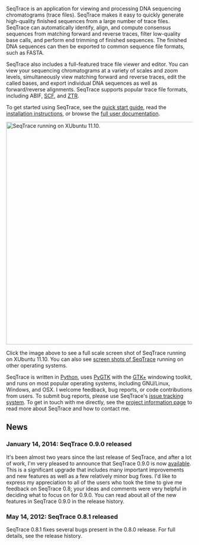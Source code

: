 SeqTrace is an application for viewing and processing DNA sequencing chromatograms (trace files). SeqTrace makes it easy to quickly generate high-quality finished sequences from a large number of trace files. SeqTrace can automatically identify, align, and compute consensus sequences from matching forward and reverse traces, filter low-quality base calls, and perform end trimming of finished sequences. The finished DNA sequences can then be exported to common sequence file formats, such as FASTA.

SeqTrace also includes a full-featured trace file viewer and editor. You can view your sequencing chromatograms at a variety of scales and zoom levels, simultaneously view matching forward and reverse traces, edit the called bases, and export individual DNA sequences as well as forward/reverse alignments. SeqTrace supports popular trace file formats, including ABIF, [SCF](http://staden.sourceforge.net/manual/formats_unix_2.html), and [ZTR](http://staden.sourceforge.net/manual/formats_unix_12.html).

To get started using SeqTrace, see the [quick start guide](https://github.com/stuckyb/seqtrace/wiki/Quick-Start-Guide), read the [installation instructions](https://github.com/stuckyb/seqtrace/wiki/Installation), or browse the [full user documentation](https://github.com/stuckyb/seqtrace/wiki/Home).

<a href="https://github.com/stuckyb/seqtrace/wiki/images/screenshot-xubuntu.png"><img alt="SeqTrace running on XUbuntu 11.10." src="https://github.com/stuckyb/seqtrace/wiki/images/screenshot-xubuntu.png" width=600 /></a>

Click the image above to see a full scale screen shot of SeqTrace running on XUbuntu 11.10. You can also see [screen shots of SeqTrace](https://github.com/stuckyb/seqtrace/wiki/Screenshots) running on other operating systems.

SeqTrace is written in [Python](http://www.python.org/), uses [PyGTK](http://www.pygtk.org/) with the [GTK+](http://www.gtk.org/) windowing toolkit, and runs on most popular operating systems, including GNU/Linux, Windows, and OSX. I welcome feedback, bug reports, or code contributions from users. To submit bug reports, please use SeqTrace's [issue tracking system](https://github.com/stuckyb/seqtrace/issues). To get in touch with me directly, see the [project information page](https://github.com/stuckyb/seqtrace/wiki/About) to read more about SeqTrace and how to contact me.

## News

### January 14, 2014: SeqTrace 0.9.0 released

It's been almost two years since the last release of SeqTrace, and after a lot of work, I'm very pleased to announce that SeqTrace 0.9.0 is now [available](http://code.google.com/p/seqtrace/downloads/list). This is a significant upgrade that includes many important improvements and new features as well as a few relatively minor bug fixes. I'd like to express my appreciation to all of the users who took the time to give me feedback on SeqTrace 0.8; your ideas and comments were very helpful in deciding what to focus on for 0.9.0\. You can read about all of the new features in SeqTrace 0.9.0 in the release history.

### May 14, 2012: SeqTrace 0.8.1 released

SeqTrace 0.8.1 fixes several bugs present in the 0.8.0 release. For full details, see the release history.

